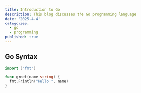 ```yaml
---
title: Introduction to Go
description: This blog discusses the Go programming language
date: '2025-4-4'
categories:
  - go
  - programming
published: true
---
```


## Go Syntax

```go
import ("fmt")

func greet(name string) {
  fmt.Println("Hello ", name)
}
```

